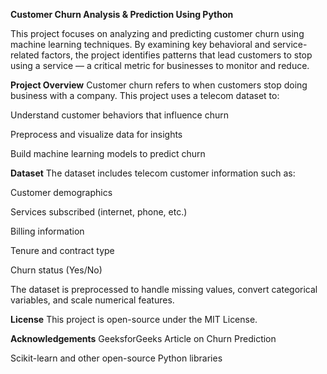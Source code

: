 **Customer Churn Analysis & Prediction Using Python**

This project focuses on analyzing and predicting customer churn using machine learning techniques. By examining key behavioral and service-related factors, the project identifies patterns that lead customers to stop using a service — a critical metric for businesses to monitor and reduce.

**Project Overview**
Customer churn refers to when customers stop doing business with a company. This project uses a telecom dataset to:

Understand customer behaviors that influence churn

Preprocess and visualize data for insights

Build machine learning models to predict churn

**Dataset**
The dataset includes telecom customer information such as:

Customer demographics

Services subscribed (internet, phone, etc.)

Billing information

Tenure and contract type

Churn status (Yes/No)

The dataset is preprocessed to handle missing values, convert categorical variables, and scale numerical features.

**License**
This project is open-source under the MIT License.

**Acknowledgements**
GeeksforGeeks Article on Churn Prediction

Scikit-learn and other open-source Python libraries
